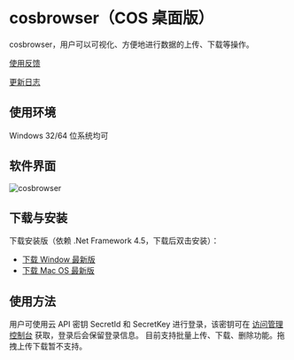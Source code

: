 # cosbrowser（COS 桌面版）

cosbrowser，用户可以可视化、方便地进行数据的上传、下载等操作。

[使用反馈](https://github.com/tencentyun/cosbrowser/issues)

[更新日志](https://github.com/tencentyun/cosbrowser/blob/master/changelog.md)

## 使用环境

Windows 32/64 位系统均可

## 软件界面

![cosbrowser](https://main.qcloudimg.com/raw/fdb4665917c2dc638068824999153fc6.png)

## 下载与安装

下载安装版（依赖 .Net Framework 4.5，下载后双击安装）：

- [下载 Window 最新版](https://cos5.cloud.tencent.com/cosbrowser/releases/cosbrowser-setup-latest.exe)
- [下载 Mac OS 最新版](https://cos5.cloud.tencent.com/cosbrowser/releases/cosbrowser-latest.dmg)

## 使用方法

用户可使用云 API 密钥 SecretId 和 SecretKey 进行登录，该密钥可在 [访问管理控制台](https://console.cloud.tencent.com/cam/capi) 获取，登录后会保留登录信息。
目前支持批量上传、下载、删除功能。拖拽上传下载暂不支持。

